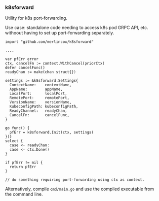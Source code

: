 ### k8sforward

Utility for k8s port-forwarding.

Use case: standalone code needing to access k8s pod GRPC API, etc. withoout having to set up port-forwarding separately.

```
import "github.com/merlincox/k8sforward"

....

var pfErr error
ctx, cancelFn := context.WithCancel(priorCtx)
defer cancelFunc()
readyChan := make(chan struct{})

settings := &k8sforward.Settings{
  ContextName:    contextName,
  AppName:        appName,
  LocalPort:      localPort,
  RemotePort:     remotePort,
  VersionName:    versionName,
  KubeconfigPath: kubeconfigPath,
  ReadyChannel:   readyChan,
  CancelFn:       cancelFunc,
}

go func() {
  pfErr = k8sforward.Init(ctx, settings)
}()
select {
  case <- readyChan:
  case <- ctx.Done()
}

if pfErr != nil {
  return pfErr
}

// do something requiring port-forwarding using ctx as context.
```

Alternatively, compile `cmd/main.go` and use the compiled executable from the command line.